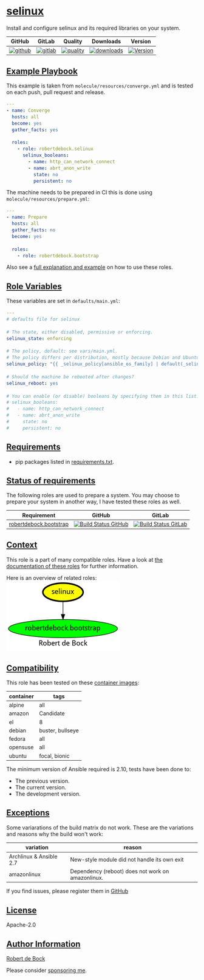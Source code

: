 # [selinux](#selinux)

Install and configure selinux and its required libraries on your system.

|GitHub|GitLab|Quality|Downloads|Version|
|------|------|-------|---------|-------|
|[![github](https://github.com/robertdebock/ansible-role-selinux/workflows/Ansible%20Molecule/badge.svg)](https://github.com/robertdebock/ansible-role-selinux/actions)|[![gitlab](https://gitlab.com/robertdebock/ansible-role-selinux/badges/master/pipeline.svg)](https://gitlab.com/robertdebock/ansible-role-selinux)|[![quality](https://img.shields.io/ansible/quality/30571)](https://galaxy.ansible.com/robertdebock/selinux)|[![downloads](https://img.shields.io/ansible/role/d/30571)](https://galaxy.ansible.com/robertdebock/selinux)|[![Version](https://img.shields.io/github/release/robertdebock/ansible-role-selinux.svg)](https://github.com/robertdebock/ansible-role-selinux/releases/)|

## [Example Playbook](#example-playbook)

This example is taken from `molecule/resources/converge.yml` and is tested on each push, pull request and release.
```yaml
---
- name: Converge
  hosts: all
  become: yes
  gather_facts: yes

  roles:
    - role: robertdebock.selinux
      selinux_booleans:
        - name: http_can_network_connect
        - name: abrt_anon_write
          state: no
          persistent: no
```

The machine needs to be prepared in CI this is done using `molecule/resources/prepare.yml`:
```yaml
---
- name: Prepare
  hosts: all
  gather_facts: no
  become: yes

  roles:
    - role: robertdebock.bootstrap
```

Also see a [full explanation and example](https://robertdebock.nl/how-to-use-these-roles.html) on how to use these roles.

## [Role Variables](#role-variables)

These variables are set in `defaults/main.yml`:
```yaml
---
# defaults file for selinux

# The state, either disabled, permissive or enforcing.
selinux_state: enforcing

# The policy, default: see vars/main.yml.
# The policy differs per distribution, mostly because Debian and Ubuntu use 'default' and other distributions use 'targeted'.
selinux_policy: "{{ _selinux_policy[ansible_os_family] | default(_selinux_policy['default']) }}"

# Should the machine be rebooted after changes?
selinux_reboot: yes

# You can enable (or disable) booleans by specifying them in this list.
# selinux_booleans:
#   - name: http_can_network_connect
#   - name: abrt_anon_write
#     state: no
#     persistent: no
```

## [Requirements](#requirements)

- pip packages listed in [requirements.txt](https://github.com/robertdebock/ansible-role-selinux/blob/master/requirements.txt).

## [Status of requirements](#status-of-requirements)

The following roles are used to prepare a system. You may choose to prepare your system in another way, I have tested these roles as well.

| Requirement | GitHub | GitLab |
|-------------|--------|--------|
|[robertdebock.bootstrap](https://galaxy.ansible.com/robertdebock/bootstrap)|[![Build Status GitHub](https://github.com/robertdebock/ansible-role-bootstrap/workflows/Ansible%20Molecule/badge.svg)](https://github.com/robertdebock/ansible-role-bootstrap/actions)|[![Build Status GitLab ](https://gitlab.com/robertdebock/ansible-role-bootstrap/badges/master/pipeline.svg)](https://gitlab.com/robertdebock/ansible-role-bootstrap)|

## [Context](#context)

This role is a part of many compatible roles. Have a look at [the documentation of these roles](https://robertdebock.nl/) for further information.

Here is an overview of related roles:
![dependencies](https://raw.githubusercontent.com/robertdebock/ansible-role-selinux/png/requirements.png "Dependencies")

## [Compatibility](#compatibility)

This role has been tested on these [container images](https://hub.docker.com/u/robertdebock):

|container|tags|
|---------|----|
|alpine|all|
|amazon|Candidate|
|el|8|
|debian|buster, bullseye|
|fedora|all|
|opensuse|all|
|ubuntu|focal, bionic|

The minimum version of Ansible required is 2.10, tests have been done to:

- The previous version.
- The current version.
- The development version.

## [Exceptions](#exceptions)

Some variarations of the build matrix do not work. These are the variations and reasons why the build won't work:

| variation                 | reason                 |
|---------------------------|------------------------|
| Archlinux & Ansible 2.7 | New-style module did not handle its own exit |
| amazonlinux | Dependency (reboot) does not work on amazonlinux. |


If you find issues, please register them in [GitHub](https://github.com/robertdebock/ansible-role-selinux/issues)

## [License](#license)

Apache-2.0


## [Author Information](#author-information)

[Robert de Bock](https://robertdebock.nl/)

Please consider [sponsoring me](https://github.com/sponsors/robertdebock).
